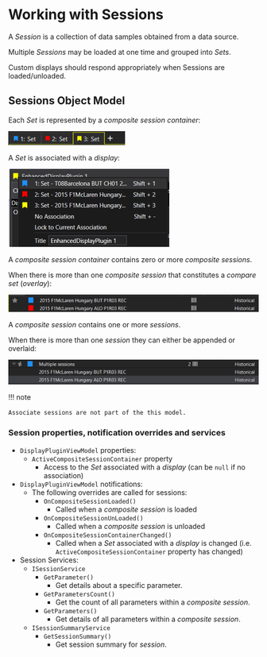 # Working with Sessions

A _Session_ is a collection of data samples obtained from a data source.

Multiple _Sessions_ may be loaded at one time and grouped into _Sets_.

Custom displays should respond appropriately when Sessions are loaded/unloaded.

## Sessions Object Model

Each _Set_ is represented by a _composite session container_:

![Set](../../assets/images/devguide/sets.png)

A _Set_ is associated with a _display_:

![Associated Set](../../assets/images/devguide/associateset.png)

A _composite session container_ contains zero or more _composite sessions_.

When there is more than one _composite session_ that constitutes a _compare set_ (_overlay_):

![Overlay Set](../../assets/images/devguide/overlayset.png)

A _composite session_ contains one or more _sessions_.

When there is more than one _session_ they can either be appended or overlaid:

![Append Set](../../assets/images/devguide/appendset.png)

!!! note

    Associate sessions are not part of the this model.

### Session properties, notification overrides and services

- `DisplayPluginViewModel` properties:
    - `ActiveCompositeSessionContainer` property
        - Access to the _Set_ associated with a _display_ (can be `null` if no association)
- `DisplayPluginViewModel` notifications:
    - The following overrides are called for sessions:
        - `OnCompositeSessionLoaded()`
            - Called when a _composite session_ is loaded
        - `OnCompositeSessionUnLoaded()`
            - Called when a _composite session_ is unloaded
        - `OnCompositeSessionContainerChanged()`
            - Called when a _Set_ associated with a _display_ is changed (i.e. `ActiveCompositeSessionContainer` property has changed)
- Session Services:
    - `ISessionService`
        - `GetParameter()`
            - Get details about a specific parameter.
        - `GetParametersCount()`
            -  Get the count of all parameters within a _composite session_.
        - `GetParameters()`
            - Get details of all parameters within a _composite session_.
    - `ISessionSummaryService`
        - `GetSessionSummary()`
            - Get session summary for _session_.

